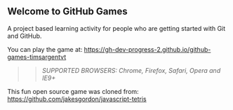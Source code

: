## Welcome to GitHub Games

A project based learning activity for people who are getting started with Git and GitHub.

You can play the game at: https://gh-dev-progress-2.github.io/github-games-timsargentvt

>> _*SUPPORTED BROWSERS*: Chrome, Firefox, Safari, Opera and IE9+_

This fun open source game was cloned from: https://github.com/jakesgordon/javascript-tetris
